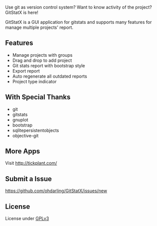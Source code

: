 Use git as version control system? Want to know activity of the project? GitStatX is here!

GitStatX is a GUI application for gitstats and supports many features for manage multiple projects' report.

## Features

* Manage projects with groups
* Drag and drop to add project
* Git stats report with bootstrap style
* Export report
* Auto regenerate all outdated reports
* Project type indicator

## With Special Thanks

* git
* gitstats
* gnuplot
* bootstrap
* sqlitepersistentobjects
* objective-git

## More Apps

Visit <http://tickplant.com/>

## Submit a Issue

<https://github.com/ohdarling/GitStatX/issues/new>

## License

License under [GPLv3](http://www.gnu.org/licenses/gpl-3.0.txt)